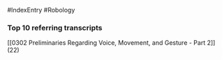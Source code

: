 #IndexEntry #Robology

### Top 10 referring transcripts
[[0302 Preliminaries Regarding Voice, Movement, and Gesture - Part 2]] (22)

